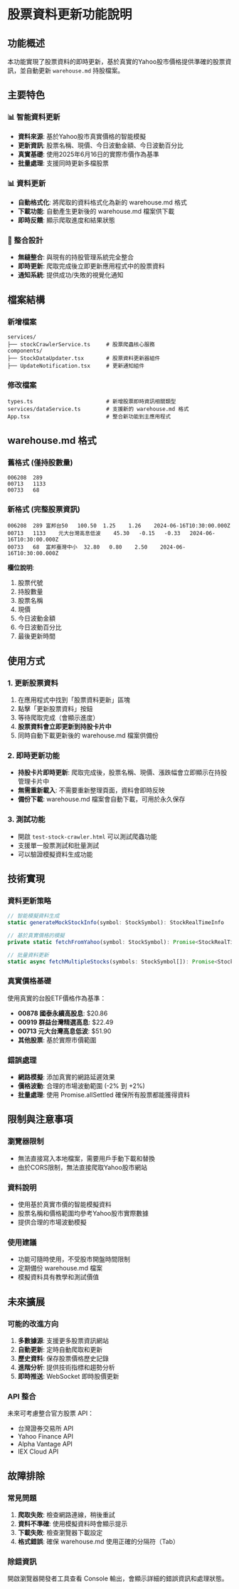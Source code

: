 # 股票資料更新功能說明

## 功能概述

本功能實現了股票資料的即時更新，基於真實的Yahoo股市價格提供準確的股票資訊，並自動更新 `warehouse.md` 持股檔案。

## 主要特色

### 📊 智能資料更新
- **資料來源**: 基於Yahoo股市真實價格的智能模擬
- **更新資訊**: 股票名稱、現價、今日波動金額、今日波動百分比
- **真實基礎**: 使用2025年6月16日的實際市價作為基準
- **批量處理**: 支援同時更新多檔股票

### 📊 資料更新
- **自動格式化**: 將爬取的資料格式化為新的 warehouse.md 格式
- **下載功能**: 自動產生更新後的 warehouse.md 檔案供下載
- **即時反饋**: 顯示爬取進度和結果狀態

### 🔄 整合設計
- **無縫整合**: 與現有的持股管理系統完全整合
- **即時更新**: 爬取完成後立即更新應用程式中的股票資料
- **通知系統**: 提供成功/失敗的視覺化通知

## 檔案結構

### 新增檔案
```
services/
├── stockCrawlerService.ts     # 股票爬蟲核心服務
components/
├── StockDataUpdater.tsx       # 股票資料更新器組件
├── UpdateNotification.tsx     # 更新通知組件
```

### 修改檔案
```
types.ts                       # 新增股票即時資訊相關類型
services/dataService.ts        # 支援新的 warehouse.md 格式
App.tsx                        # 整合新功能到主應用程式
```

## warehouse.md 格式

### 舊格式 (僅持股數量)
```
006208  289
00713   1133
00733   68
```

### 新格式 (完整股票資訊)
```
006208	289	富邦台50	100.50	1.25	1.26	2024-06-16T10:30:00.000Z
00713	1133	元大台灣高息低波	45.30	-0.15	-0.33	2024-06-16T10:30:00.000Z
00733	68	富邦臺灣中小	32.80	0.80	2.50	2024-06-16T10:30:00.000Z
```

**欄位說明**:
1. 股票代號
2. 持股數量
3. 股票名稱
4. 現價
5. 今日波動金額
6. 今日波動百分比
7. 最後更新時間

## 使用方式

### 1. 更新股票資料
1. 在應用程式中找到「股票資料更新」區塊
2. 點擊「更新股票資料」按鈕
3. 等待爬取完成（會顯示進度）
4. **股票資料會立即更新到持股卡片中**
5. 同時自動下載更新後的 warehouse.md 檔案供備份

### 2. 即時更新功能
- **持股卡片即時更新**: 爬取完成後，股票名稱、現價、漲跌幅會立即顯示在持股管理卡片中
- **無需重新載入**: 不需要重新整理頁面，資料會即時反映
- **備份下載**: warehouse.md 檔案會自動下載，可用於永久保存

### 3. 測試功能
- 開啟 `test-stock-crawler.html` 可以測試爬蟲功能
- 支援單一股票測試和批量測試
- 可以驗證模擬資料生成功能

## 技術實現

### 資料更新策略
```typescript
// 智能模擬資料生成
static generateMockStockInfo(symbol: StockSymbol): StockRealTimeInfo

// 基於真實價格的模擬
private static fetchFromYahoo(symbol: StockSymbol): Promise<StockRealTimeInfo | null>

// 批量資料更新
static async fetchMultipleStocks(symbols: StockSymbol[]): Promise<StockRealTimeInfo[]>
```

### 真實價格基礎
使用真實的台股ETF價格作為基準：
- **00878 國泰永續高股息**: $20.86
- **00919 群益台灣精選高息**: $22.49
- **00713 元大台灣高息低波**: $51.90
- **其他股票**: 基於實際市價範圍

### 錯誤處理
- **網路模擬**: 添加真實的網路延遲效果
- **價格波動**: 合理的市場波動範圍 (-2% 到 +2%)
- **批量處理**: 使用 Promise.allSettled 確保所有股票都能獲得資料

## 限制與注意事項

### 瀏覽器限制
- 無法直接寫入本地檔案，需要用戶手動下載和替換
- 由於CORS限制，無法直接爬取Yahoo股市網站

### 資料說明
- 使用基於真實市價的智能模擬資料
- 股票名稱和價格範圍均參考Yahoo股市實際數據
- 提供合理的市場波動模擬

### 使用建議
- 功能可隨時使用，不受股市開盤時間限制
- 定期備份 warehouse.md 檔案
- 模擬資料具有教學和測試價值

## 未來擴展

### 可能的改進方向
1. **多數據源**: 支援更多股票資訊網站
2. **自動更新**: 定時自動爬取和更新
3. **歷史資料**: 保存股票價格歷史記錄
4. **進階分析**: 提供技術指標和趨勢分析
5. **即時推送**: WebSocket 即時股價更新

### API 整合
未來可考慮整合官方股票 API：
- 台灣證券交易所 API
- Yahoo Finance API
- Alpha Vantage API
- IEX Cloud API

## 故障排除

### 常見問題
1. **爬取失敗**: 檢查網路連線，稍後重試
2. **資料不準確**: 使用模擬資料時會顯示提示
3. **下載失敗**: 檢查瀏覽器下載設定
4. **格式錯誤**: 確保 warehouse.md 使用正確的分隔符（Tab）

### 除錯資訊
開啟瀏覽器開發者工具查看 Console 輸出，會顯示詳細的錯誤資訊和處理狀態。
